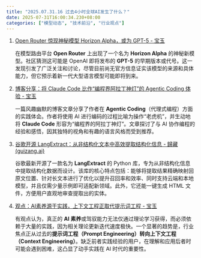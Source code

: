 ```yaml
---
title: "2025.07.31.16 过去4小时全球AI发生了什么？"
date: 2025-07-31T16:00:34.230+08:00
categories: ["模型动态", "技术前沿", "行业观点"]
---
```


1. [Open Router 惊现神秘模型 Horizon Alpha，或为 GPT-5 - 宝玉](https://x.com/dotey/status/1950805729696223723)

   在模型路由平台 **Open Router** 上出现了一个名为 **Horizon Alpha** 的神秘新模型。社区猜测这可能是 OpenAI 即将发布的 **GPT-5** 的早期版本或代号。这一发现引发了广泛关注和讨论，尽管目前尚无官方信息证实该模型的来源和具体能力，但它预示着新一代大型语言模型可能即将到来。

2. [博客分享：将 Claude Code 比作“编程界阿拉丁神灯”的 Agentic Coding 体验 - 宝玉](https://x.com/dotey/status/1950810089499005219)

   一篇风趣幽默的博客文章分享了作者在 **Agentic Coding**（代理式编程）方面的实践体会。作者将使用 AI 进行编码的过程比喻为操作“老虎机”，并生动地将 **Claude Code** 形容为“编程界的阿拉丁神灯”。文章探讨了与 AI 协作编程的经验和感悟，因其独特的视角和有趣的语言风格而受到推荐。

3. [谷歌开源 LangExtract：从非结构化文本中高效提取结构化信息 - 歸藏(guizang.ai)](https://x.com/op7418/status/1950770366810607870)

   谷歌最新开源了一款名为 **LangExtract** 的 Python 库，专为从非结构化信息中提取结构化数据而设计。该库的核心特点包括：能够将提取结果精确映射回原文位置、针对长文本进行了优化以提升召回率和效率、同时支持云端和本地模型，并且仅需少量示例即可适配新领域。此外，它还能一键生成 HTML 文件，方便用户直观地审查提取出的实体。

4. [观点：AI素养源于实践，上下文工程正取代提示词工程 - 宝玉](https://x.com/dotey/status/1950779464557986216)

   有观点认为，真正的 **AI 素养**或驾驭能力无法仅通过理论学习获得，而必须依赖于大量的实践，因为相关理论更新迭代速度极快。一个显著的趋势是，行业焦点正从过去的**提示词工程（Prompt Engineering）**转向**上下文工程（Context Engineering）**。缺乏前者实践经验的用户，在理解和应用后者时可能会遇到困难，这凸显了动手实践在 AI 时代的重要性。